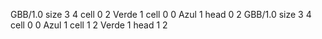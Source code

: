 <gs-board> GBB/1.0
size 3 4
cell 0 2 Verde 1 
cell 0 0 Azul 1 
head 0 2
 </gs-board>
<gs-board> GBB/1.0
size 3 4
cell 0 0 Azul 1
cell 1 2 Verde 1
head 1 2
 </gs-board>